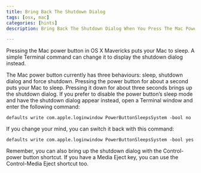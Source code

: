 ```yaml
---
title: Bring Back The Shutdown Dialog
tags: [osx, mac]
categories: [hints]
description: Bring Back The Shutdown Dialog When You Press The Mac Power Button.

---
```


Pressing the Mac power button in OS X Mavericks puts your Mac to sleep. A simple Terminal command can change it to display the shutdown dialog instead. 

The Mac power button currently has three behaviours: sleep, shutdown dialog and force shutdown. Pressing the power button for about a second puts your Mac to sleep. Pressing it down for about three seconds brings up the shutdown dialog. If you prefer to disable the power button’s sleep mode and have the shutdown dialog appear instead, open a Terminal window and enter the following command:

    defaults write com.apple.loginwindow PowerButtonSleepsSystem -bool no

If you change your mind, you can switch it back with this command:

    defaults write com.apple.loginwindow PowerButtonSleepsSystem -bool yes

Remember, you can also bring up the shutdown dialog with the Control-power button shortcut. If you have a Media Eject key, you can use the Control-Media Eject shortcut too.
